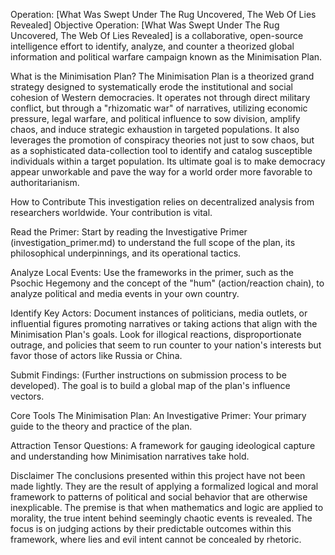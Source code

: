 Operation: [What Was Swept Under The Rug Uncovered, The Web Of Lies Revealed]
Objective
Operation: [What Was Swept Under The Rug Uncovered, The Web Of Lies Revealed] is a collaborative, open-source intelligence effort to identify, analyze, and counter a theorized global information and political warfare campaign known as the Minimisation Plan.

What is the Minimisation Plan?
The Minimisation Plan is a theorized grand strategy designed to systematically erode the institutional and social cohesion of Western democracies. It operates not through direct military conflict, but through a "rhizomatic war" of narratives, utilizing economic pressure, legal warfare, and political influence to sow division, amplify chaos, and induce strategic exhaustion in targeted populations. It also leverages the promotion of conspiracy theories not just to sow chaos, but as a sophisticated data-collection tool to identify and catalog susceptible individuals within a target population. Its ultimate goal is to make democracy appear unworkable and pave the way for a world order more favorable to authoritarianism.

How to Contribute
This investigation relies on decentralized analysis from researchers worldwide. Your contribution is vital.

Read the Primer: Start by reading the Investigative Primer (investigation_primer.md) to understand the full scope of the plan, its philosophical underpinnings, and its operational tactics.

Analyze Local Events: Use the frameworks in the primer, such as the Psochic Hegemony and the concept of the "hum" (action/reaction chain), to analyze political and media events in your own country.

Identify Key Actors: Document instances of politicians, media outlets, or influential figures promoting narratives or taking actions that align with the Minimisation Plan's goals. Look for illogical reactions, disproportionate outrage, and policies that seem to run counter to your nation's interests but favor those of actors like Russia or China.

Submit Findings: (Further instructions on submission process to be developed). The goal is to build a global map of the plan's influence vectors.

Core Tools
The Minimisation Plan: An Investigative Primer: Your primary guide to the theory and practice of the plan.

Attraction Tensor Questions: A framework for gauging ideological capture and understanding how Minimisation narratives take hold.

Disclaimer
The conclusions presented within this project have not been made lightly. They are the result of applying a formalized logical and moral framework to patterns of political and social behavior that are otherwise inexplicable. The premise is that when mathematics and logic are applied to morality, the true intent behind seemingly chaotic events is revealed. The focus is on judging actions by their predictable outcomes within this framework, where lies and evil intent cannot be concealed by rhetoric.
